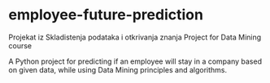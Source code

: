 # employee-future-prediction
Projekat iz Skladistenja podataka i otkrivanja znanja
Project for Data Mining course

A Python project for predicting if an employee will stay in a company based on given data, while using Data Mining principles and algorithms.
